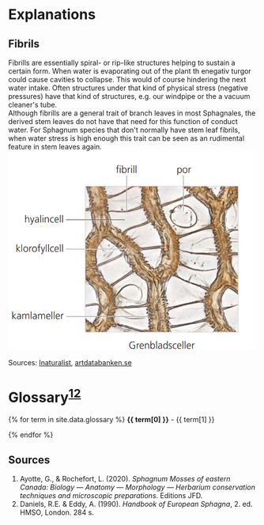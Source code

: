 # Explanations
## Fibrils
Fibrills are essentially spiral- or rip-like structures helping to sustain a certain form. When water is evaporating out of the plant th enegativ turgor could cause cavities to collapse. This would of course hindering the next water intake. Often structures under that kind of physical stress (negative pressures) have that kind of structures, e.g. our windpipe or the a vacuum cleaner's tube.  
Although fibrills are a general trait of branch leaves in most Sphagnales, the derived stem leaves do not have that need for this function of conduct water. For Sphagnum species that don't normally have stem leaf fibrils, when water stress is high enough this trait can be seen as an rudimental feature in stem leaves again.
![fibril in branch leaf (same logic follows with stem leaves)](branch-leaf-explanation.png)

Sources: [Inaturalist](https://www.inaturalist.org/observations/287369385), [artdatabanken.se](https://assets.artdatabanken.se/pdf/45380_1004718.pdf)

# Glossary<sup><a href="#ayotte2020">1</a></sup><sup><a href="#daniels1990">2</a></sup>
<!--  Collects each item in the glossary.yml file and prints them on this page -->
{% for term in site.data.glossary %}
**{{ term[0] }}** - {{ term[1] }}

{% endfor %}

## Sources

<ol>
  <li id="ayotte2020">Ayotte, G., & Rochefort, L. (2020). <em>Sphagnum Mosses of eastern Canada: Biology — Anatomy — Morphology — Herbarium conservation techniques and microscopic preparations</em>. Editions JFD.</li>
  <li id="daniels1990">Daniels, R.E. & Eddy, A. (1990). <em>Handbook of European Sphagna</em>, 2. ed. HMSO, London. 284 s.</li>
</ol>

